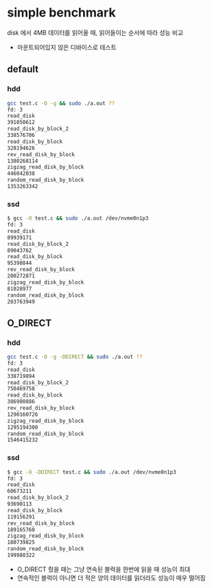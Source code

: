 # simple benchmark
disk 에서 4MB 데이터를 읽어올 때, 읽어들이는 순서에 따라 성능 비교
- 마운트되어있지 않은 디바이스로 테스트

## default

### hdd
```bash
gcc test.c -O -g && sudo ./a.out ??
fd: 3
read_disk
391050612
read_disk_by_block_2
338576706
read_disk_by_block
328194626
rev_read_disk_by_block
1380268114
zigzag_read_disk_by_block
446042038
random_read_disk_by_block
1353263342
```

### ssd
```bash
$ gcc -O test.c && sudo ./a.out /dev/nvme0n1p3
fd: 3
read_disk
89939171
read_disk_by_block_2
89043762
read_disk_by_block
95398844
rev_read_disk_by_block
200272871
zigzag_read_disk_by_block
81028977
random_read_disk_by_block
203763949
```

## O_DIRECT

### hdd
```bash
gcc test.c -O -g -DDIRECT && sudo ./a.out ??
fd: 3
read_disk
338719894
read_disk_by_block_2
750469758
read_disk_by_block
386980886
rev_read_disk_by_block
1290160726
zigzag_read_disk_by_block
1295194300
random_read_disk_by_block
1546415232
```
### ssd
```bash
$ gcc -O -DDIRECT test.c && sudo ./a.out /dev/nvme0n1p3
fd: 3
read_disk
60673211
read_disk_by_block_2
93690113
read_disk_by_block
119156291
rev_read_disk_by_block
189165760
zigzag_read_disk_by_block
180739825
random_read_disk_by_block
199988322
```

- O_DIRECT 줬을 때는 그냥 연속된 블럭을 한번에 읽을 때 성능이 최대
- 연속적인 블럭이 아니면 더 적은 양의 데이터를 읽더라도 성능이 매우 떨어짐
